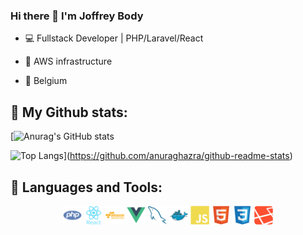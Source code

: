 ### Hi there 👋 I'm Joffrey Body 

- 💻 Fullstack Developer | PHP/Laravel/React 

- 🧱 AWS infrastructure

- 📍 Belgium

<!--
**cephee/cephee** is a ✨ _special_ ✨ repository because its `README.md` (this file) appears on your GitHub profile.

Here are some ideas to get you started:

- 🔭 I’m currently working on ...
- 🌱 I’m currently learning ...
- 👯 I’m looking to collaborate on ...
- 🤔 I’m looking for help with ...
- 💬 Ask me about ...
- 📫 How to reach me: ...
- 😄 Pronouns: ...
- ⚡ Fun fact: ...
-->

## 🧰 My Github stats: 
[![Anurag's GitHub stats](https://github-readme-stats.vercel.app/api?username=cephee&show_icons=true&theme=cobalt&include_all_commits=true&count_private=true)

![Top Langs](https://github-readme-stats.vercel.app/api/top-langs/?username=cephee&layout=compact&langs_count=8&theme=cobalt)](https://github.com/anuraghazra/github-readme-stats)


## 🧰 Languages and Tools:
<p align="center">
    <img align="center" height="30" width="30" src="https://raw.githubusercontent.com/devicons/devicon/master/icons/php/php-plain.svg">
    <img align="center" height="30" width="30" src="https://github.com/devicons/devicon/blob/master/icons/react/react-original-wordmark.svg">
    <img align="center" height="30" width="30" src="https://raw.githubusercontent.com/devicons/devicon/master/icons/amazonwebservices/amazonwebservices-plain-wordmark.svg">
    <img align="center" height="30" width="30" src="https://raw.githubusercontent.com/devicons/devicon/master/icons/vuejs/vuejs-original.svg">
      <img align="center" height="30" width="30" src="https://raw.githubusercontent.com/devicons/devicon/master/icons/mysql/mysql-plain.svg">
    <img align="center" height="30" width="30" src="https://raw.githubusercontent.com/devicons/devicon/master/icons/docker/docker-original.svg">
   
  <img align="center" height="30" width="30" src="https://raw.githubusercontent.com/devicons/devicon/master/icons/javascript/javascript-plain.svg">
  <img align="center" height="30" width="30" src="https://raw.githubusercontent.com/devicons/devicon/master/icons/html5/html5-original.svg">
  <img align="center" height="30" width="30" src="https://raw.githubusercontent.com/devicons/devicon/master/icons/css3/css3-original.svg">
    <img align="center" height="30" width="30" src="https://raw.githubusercontent.com/devicons/devicon/master/icons/laravel/laravel-plain.svg">
</p>
